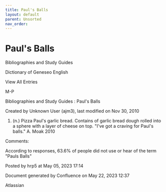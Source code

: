 ```yaml
---
title: Paul's Balls
layout: default
parent: Unsorted
nav_order:
---
```


# Paul's Balls

Bibliographies and Study Guides

Dictionary of Geneseo English

View All Entries

M-P

Bibliographies and Study Guides : Paul's Balls

Created by  Unknown User (ajm3), last modified on Nov 30, 2010

1. (n.) Pizza Paul's garlic bread. Contains of garlic bread dough rolled into a sphere with a layer of cheese on top. &quot;I've got a craving for Paul's balls.&quot; A. Moak 2010

Comments:

According to responses, 63.6% of people did not use or hear of the term &quot;Pauls Balls&quot;

Posted by hrp5 at May 05, 2023 17:14

Document generated by Confluence on May 22, 2023 12:37

Atlassian
